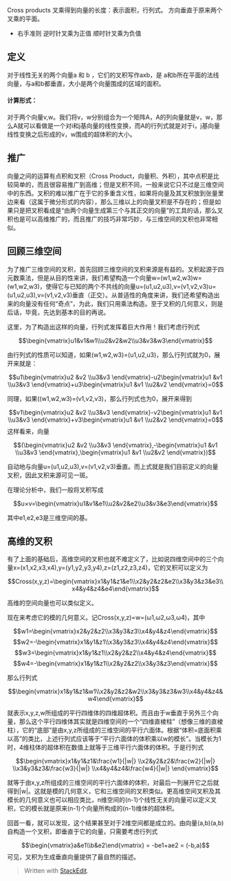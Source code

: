 Cross products
叉乘得到向量的长度：表示面积，行列式。
方向垂直于原来两个叉乘的平面。
- 右手准则
逆时针叉乘为正值
顺时针叉乘为负值
## 定义
对于线性无关的两个向量a 和 b ，它们的叉积写作axb，是 a和b所在平面的法线向量，与a和b都垂直，大小是两个向量围成的区域的面积。

#### 计算形式：
对于两个向量v,w。我们将v，w分别组合为一个矩阵A，A的列向量就是v，w，那么A就可以看做是一个对i和j基向量的线性变换，而A的行列式就是对于i，j基向量线性变换之后形成的v，w围成的超体积的大小。
## 推广
向量之间的运算有点积和叉积（Cross Product，向量积、外积），其中点积是比较简单的，而且很容易推广到高维；但是叉积不同，一般来说它只不过是三维空间中的东西。叉积的难以推广在于它的多重含义性，如果将向量及其叉积放到张量里边来看（这属于微分形式的内容），那么三维以上的向量叉积是不存在的；但是如果只是把叉积看成是“由两个向量生成第三个与其正交的向量”的工具的话，那么叉积也是可以高维推广的，而且推广的技巧非常巧妙，与三维空间的叉积也非常相似。
## 回顾三维空间
为了推广三维空间的叉积，首先回顾三维空间的叉积来源是有益的。叉积起源于四元数乘法，但是从目的性来讲，我们希望构造一个向量w=(w1,w2,w3)w=(w1,w2,w3)，使得它与已知的两个不共线的向量u=(u1,u2,u3),v=(v1,v2,v3)u=(u1,u2,u3),v=(v1,v2,v3)垂直（正交）。从普适性的角度来讲，我们还希望构造出来的向量没有任何“奇点”，为此，我们只用乘法构造。至于叉积的几何意义，则是后话，毕竟，先达到基本的目的再说。

这里，为了构造出这样的向量，行列式发挥着巨大作用！我们考虑行列式  


$$\begin{vmatrix}u1&v1&w1\\u2&v2&w2\\u3&v3&w3\end{vmatrix}$$

由行列式的性质可以知道，如果(w1,w2,w3)=(u1,u2,u3)，那么行列式就为0，展开来就是：  

$$u1\begin{vmatrix}u2 &v2 \\u3&v3 \end{vmatrix}-u2\begin{vmatrix}u1 &v1 \\u3&v3 \end{vmatrix}+u3\begin{vmatrix}u1 &v1 \\u2&v2 \end{vmatrix}=0$$

同理，如果((w1,w2,w3)=(v1,v2,v3)，那么行列式也为0，展开来得到  

$$v1\begin{vmatrix}u2 &v2 \\u3&v3 \end{vmatrix}-v2\begin{vmatrix}u1 &v1 \\u3&v3 \end{vmatrix}+v3\begin{vmatrix}u1 &v1 \\u2&v2 \end{vmatrix}=0$$
这样看来，向量  

$$(\begin{vmatrix}u2 &v2 \\u3&v3 \end{vmatrix},-\begin{vmatrix}u1 &v1 \\u3&v3 \end{vmatrix},\begin{vmatrix}u1 &v1 \\u2&v2 \end{vmatrix})$$

  
自动地与向量u=(u1,u2,u3),v=(v1,v2,v3)垂直。而上式就是我们目前定义的向量叉积，因此叉积来源可见一斑。

在理论分析中，我们一般将叉积写成  

$$u×v=\begin{vmatrix}u1&v1&e1\\u2&v2&e2\\u3&v3&e3\end{vmatrix}$$

其中e1,e2,e3是三维空间的基。

## 高维的叉积

有了上面的基础后，高维空间的叉积也就不难定义了，比如说四维空间中的三个向量x=(x1,x2,x3,x4),y=(y1,y2,y3,y4),z=(z1,z2,z3,z4)，它的叉积可以定义为  

$$Cross(x,y,z)=\begin{vmatrix}x1&y1&z1&e1\\x2&y2&z2&e2\\x3&y3&z3&e3\\x4&y4&z4&e4\end{vmatrix}$$
  
高维的空间向量也可以类似定义。

现在来考虑它的模的几何意义。记Cross(x,y,z)=w=(ω1,ω2,ω3,ω4)，其中  

$$w1=\begin{vmatrix}x2&y2&z2\\x3&y3&z3\\x4&y4&z4\end{vmatrix}$$
$$w2=-\begin{vmatrix}x1&y1&z1\\x3&y3&z3\\x4&y4&z4\end{vmatrix}$$
$$w3=\begin{vmatrix}x1&y1&z1\\x2&y2&z2\\x4&y4&z4\end{vmatrix}$$
$$w4=-\begin{vmatrix}x1&y1&z1\\x2&y2&z2\\x3&y3&z3\end{vmatrix}$$


那么行列式  

$$\begin{vmatrix}x1&y1&z1&w1\\x2&y2&z2&w2\\x3&y3&z3&w3\\x4&y4&z4&w4\end{vmatrix}$$

  
就表示x,y,z,w所组成的平行四维体的四维超体积。而且由于w垂直于另外三个向量，那么这个平行四维体其实就是四维空间的一个“四维直棱柱”（想像三维的直棱柱），它的“底部”是由x,y,z所组成的三维空间的平行六面体。根据“体积=底面积乘以高”的类比，上述行列式应该等于“平行六面体的体积乘以w的模长”。当模长为1时，4维柱体的超体积在数值上就等于三维平行六面体的体积。于是行列式  

$$\begin{vmatrix}x1&y1&z1&\frac{w1}{|w|} \\x2&y2&z2&\frac{w2}{|w|} \\x3&y3&z3&\frac{w3}{|w|} \\x4&y4&z4&\frac{w4}{|w|} \end{vmatrix}$$

就等于由x,y,z所组成的三维空间的平行六面体的体积，对最后一列展开它之后就得到|w|。这就是模的几何意义，它和三维空间的叉积类似。更高维空间叉积及其模长的几何意义也可以相应类比，n维空间的(n-1)个线性无关的向量可以定义叉积，它的模长就是原来(n-1)个向量所构成的(n-1)维体的超体积。

回首一看，就可以发现，这个结果甚至对于2维空间都是成立的。由向量(a,b)(a,b)自构造一个叉积，即垂直于它的向量，只需要考虑行列式  

$$\begin{vmatrix}a&e1\\b&e2\end{vmatrix} = -be1+ae2 = (-b,a)$$
可见，叉积为生成垂直向量提供了最自然的描述。

> Written with [StackEdit](https://stackedit.io/).
<!--stackedit_data:
eyJoaXN0b3J5IjpbNDE4MDM0MDQ5LDM4NDE2MDcxNSwtMTQzNj
gwMjM4LC0yMDQ1MzcwMDc3XX0=
-->